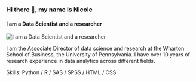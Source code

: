 ### Hi there 👋, my name is Nicole
#### I am a Data Scientist and a researcher
![I am a Data Scientist and a researcher](https://github.com/nicolewang12/nicolewangtrexler/blob/main/1601565068668.jpeg)

I am the Associate Director of data science and research at the Wharton School of Business, the University of Pennsylvania. I have over 10 years of research experience in data analytics across different fields.

Skills: Python / R / SAS / SPSS / HTML / CSS



